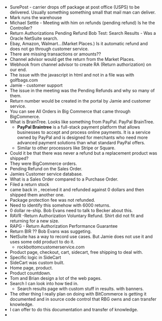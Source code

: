 - SurePost - carrier drops off package at post office (USPS) to be delivered. Usually something something small that mail man can deliver.
- Mark runs the warehouse
- Michael Settle - Meeting with him on refunds (pending refund) Is he the Controller?
- Return Authorizations Pending Refund Bob Test: Search Results - Was a Oracle NetSuite search.
- Ebay, Amazon, Walmart...(Market Places.) Is it automatic refund and does not go through customer service. 
- There are missing transactions or amounts??
- Channel advisor would get the return from the Market Places.
- Webhook from channel advisor to create RA (Return authorization) on our end.
- The issue with the javascript in html and not in a file was with golfbags.com
- Jamie - customer support
- The issue in the meeting was the Pending Refunds and why so many of them.
- Return number would be created in the portal by Jamie and customer service.
- You can see All Orders in Big Commerce that came through BigCommerce.
- What is BrainTree. Looks like something from PayPal. PayPal BrainTree.
	- **PayPal Braintree** is a full-stack payment platform that allows businesses to accept and process online payments. It is a service owned by PayPal and is designed for merchants who need more advanced payment solutions than what standard PayPal offers.
	- Similar to other processors like Stripe or Square.
- Could it be that there was never a refund but a replacement product was shipped?
- They were BigCommerce orders.
- Pending Refund on the Sales Order.
- Jamies Customer service database.
- What is a Sales Order compared to a Purchase Order.
- Filed a return stock
- came back in , received it and refunded against 0 dollars and then shipped them another one.
- Package protection fee was not refunded.
- Need to identify this somehow with 6000 returns.
- 0 dollar re-ship. Bob Evans need to talk to Becker about this.
- RAVR -Return Authorization Voluntary Refund. Shirt did not fit and returning for a new size.
- RAPG - Return Authorization Performance Guarantee
- Return BIR ?? Bob Evans was suggeting.
- NetSuite has a way to record use cases. But Jamie does not use it and uses some odd product to do it.
	- rockbottomcustomerservice.com
-  Product page, checkout, cart, sidecart, free shipping to deal with.
- Specific logic in SideCart
- SideCart was custom built.
- Home page, product.
- Product countdown.
- Tom and Brian design a lot of the web pages.
- Search I can look into how tied in.
	- Search results page with custom stuff in results. with banners.
- The other thing I really plan on doing with BitCommerce is getting it documented and in source code control that RBG owns and can transfer knowledge.
- I can offer to do this documentation and transfer of knowledge.
- 
